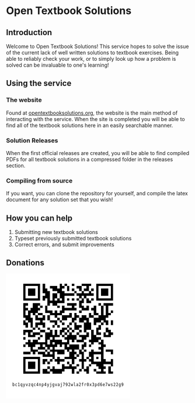 
# Open Textbook Solutions

## Introduction

Welcome to Open Textbook Solutions! This service hopes to solve the issue of the
current lack of well written solutions to textbook exercises. Being able to
reliably check your work, or to simply look up how a problem is solved can be 
invaluable to one's learning!

## Using the service

### The website

Found at [opentextbooksolutions.org](opentextbooksolutions.org), the website is
the main method of interacting with the service. When the site is completed you
will be able to find all of the textbook solutions here in an easily searchable
manner.

### Solution Releases

When the first official releases are created, you will be able to find compiled
PDFs for all textbook solutions in a compressed folder in the releases section.

### Compiling from source

If you want, you can clone the repository for yourself, and compile the latex
document for any solution set that you wish!

## How you can help

1. Submitting new textbook solutions
2. Typeset previously submitted textbook solutions
3. Correct errors, and submit improvements

## Donations

![Bitcoin Donations](./readme-resources/bitcoin-donations.png "Bitcoin Donations")
